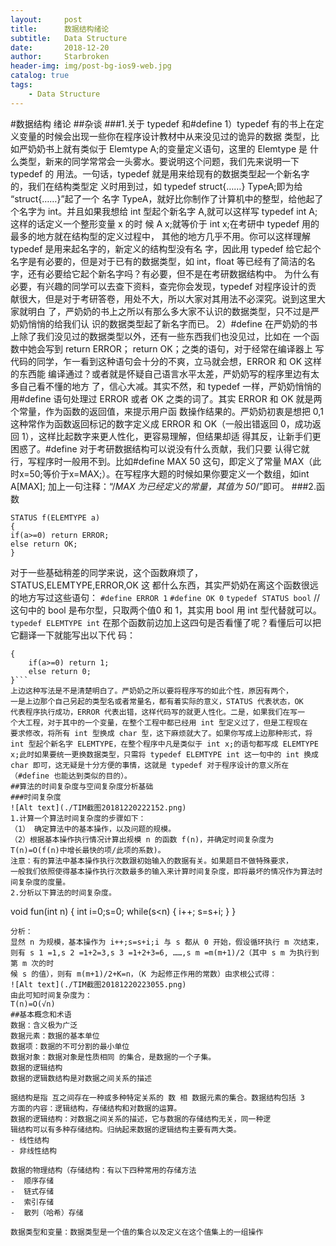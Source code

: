 ```yaml
---
layout:     post
title:      数据结构绪论
subtitle:   Data Structure
date:       2018-12-20
author:     Starbroken
header-img: img/post-bg-ios9-web.jpg
catalog: true
tags:
    - Data Structure
---
```

#数据结构 绪论
##杂谈
###1.关于 typedef 和#define
1）typedef
有的书上在定义变量的时候会出现一些你在程序设计教材中从来没见过的诡异的数据
类型，比如严奶奶书上就有类似于 Elemtype A;的变量定义语句，这里的 Elemtype 是
什么类型，新来的同学常常会一头雾水。要说明这个问题，我们先来说明一下 typedef 的
用法。一句话，typedef  就是用来给现有的数据类型起一个新名字的，我们在结构类型定
义时用到过，如 typedef struct{……} TypeA;即为给 “struct{……}”起了一个
名字 TypeA，就好比你制作了计算机中的整型，给他起了个名字为 int。并且如果我想给
int 型起个新名字 A,就可以这样写 typedef int A;这样的话定义一个整形变量 x 的时
候 A x;就等价于 int x;在考研中 typedef 用的最多的地方就在结构型的定义过程中，
其他的地方几乎不用。你可以这样理解 typedef 是用来起名字的，新定义的结构型没有名
字，因此用 typedef 给它起个名字是有必要的，但是对于已有的数据类型，如 int，float
等已经有了简洁的名字，还有必要给它起个新名字吗？有必要，但不是在考研数据结构中。
为什么有必要，有兴趣的同学可以去查下资料，查完你会发现，typedef 对程序设计的贡
献很大，但是对于考研答卷，用处不大，所以大家对其用法不必深究。说到这里大家就明白
了，严奶奶的书上之所以有那么多大家不认识的数据类型，只不过是严奶奶悄悄的给我们认
识的数据类型起了新名字而已。
2）#define
在严奶奶的书上除了我们没见过的数据类型以外，还有一些东西我们也没见过，比如在
一个函数中她会写到 return ERROR； return OK；之类的语句，对于经常在编译器上
写代码的同学，乍一看到这种语句会十分的不爽，立马就会想，ERROR 和 OK 这样的东西能
编译通过？或者就是怀疑自己语言水平太差，严奶奶写的程序里边有太多自己看不懂的地方
了，信心大减。其实不然，和 typedef 一样，严奶奶悄悄的用#define 语句处理过 ERROR
或者 OK 之类的词了。其实 ERROR 和 OK 就是两个常量，作为函数的返回值，来提示用户函
数操作结果的。严奶奶初衷是想把 0,1 这种常作为函数返回标记的数字定义成 ERROR 和
OK（一般出错返回 0，成功返回 1），这样比起数字来更人性化，更容易理解，但结果却适
得其反，让新手们更困惑了。#define 对于考研数据结构可以说没有什么贡献，我们只要
认得它就行，写程序时一般用不到。比如#define MAX 50 这句，即定义了常量 MAX（此
时x=50;等价于x=MAX;）。在写程序大题的时候如果你要定义一个数组，如int A[MAX];
加上一句注释：“/*MAX 为已经定义的常量，其值为 50*/”即可。
###2.函数
```
STATUS f(ELEMTYPE a)
{
if(a>=0) return ERROR;
else return OK;
}
```
对于一些基础稍差的同学来说，这个函数麻烦了，STATUS,ELEMTYPE,ERROR,OK 这
都什么东西，其实严奶奶在离这个函数很远的地方写过这些语句：
```#define ERROR 1```
```#define OK 0```
```typedef STATUS bool``` //这句中的 bool 是布尔型，只取两个值0 和 1，其实用 bool 用 int 型代替就可以。
```typedef ELEMTYPE int```
在那个函数前边加上这四句是否看懂了呢？看懂后可以把它翻译一下就能写出以下代
码：
```bool f(int a) //本行可换成 int f(int a)
{
	if(a>=0) return 1;
	else return 0;
}```
上边这种写法是不是清楚明白了。严奶奶之所以要将程序写的如此个性，原因有两个，
一是上边那个自己另起的类型名或者常量名，都有着实际的意义，STATUS 代表状态，OK
代表程序执行成功，ERROR 代表出错，这样代码写的就更人性化。二是，如果我们在写一
个大工程，对于其中的一个变量，在整个工程中都已经用 int 型定义过了，但是工程现在
要求修改，将所有 int 型换成 char 型，这下麻烦就大了。如果你写成上边那种形式，将
int 型起个新名字 ELEMTYPE，在整个程序中凡是类似于 int x;的语句都写成 ELEMTYPE
x;此时如果要统一更换数据类型，只需将 typedef ELEMTYPE int 这一句中的 int 换成
char 即可，这无疑是十分方便的事情，这就是 typedef 对于程序设计的意义所在
（#define 也能达到类似的目的）。
##算法的时间复杂度与空间复杂度分析基础
###时间复杂度
![Alt text](./TIM截图20181220222152.png)
1.计算一个算法时间复杂度的步骤如下：
（1） 确定算法中的基本操作，以及问题的规模。
（2）根据基本操作执行情况计算出规模 n 的函数 f(n)，并确定时间复杂度为
T(n)=O(f(n)中增长最快的项/此项的系数)。
注意：有的算法中基本操作执行次数跟初始输入的数据有关。如果题目不做特殊要求，
一般我们依照使得基本操作执行次数最多的输入来计算时间复杂度，即将最坏的情况作为算法时间复杂度的度量。
2.分析以下算法的时间复杂度。
```
void fun(int n)
{
	int i=0;s=0;
	while(s<n)
	{
		i++;
		s=s+i;
	}
}
```
分析：
显然 n 为规模，基本操作为 i++;s=s+i;i 与 s 都从 0 开始，假设循环执行 m 次结束，
则有 s 1 =1,s 2 =1+2=3,s 3 =1+2+3=6, ……,s m =m(m+1)/2（其中 s m 为执行到第 m 次的时
候 s 的值），则有 m(m+1)/2+K=n，（K 为起修正作用的常数）由求根公式得：
![Alt text](./TIM截图20181220223055.png)
由此可知时间复杂度为：
T(n)=O(√n)
##基本概念和术语
数据：含义极为广泛
数据元素：数据的基本单位
数据项：数据的不可分割的最小单位
数据对象：数据对象是性质相同 的集合，是数据的一个子集。
数据的逻辑结构
数据的逻辑数结构是对数据之间关系的描述

据结构是指 互之间存在一种或多种特定关系的 数 相 数据元素的集合。数据结构包括 3
方面的内容：逻辑结构，存储结构和对数据的运算。
数据的逻辑结构：对数据之间关系的描述，它与数据的存储结构无关，同一种逻
辑结构可以有多种存储结构。归纳起来数据的逻辑结构主要有两大类。
- 线性结构
- 非线性结构

数据的物理结构（存储结构：有以下四种常用的存储方法
-  顺序存储
-  链式存储
-  索引存储
-  散列（哈希）存储

数据类型和变量：数据类型是一个值的集合以及定义在这个值集上的一组操作
 
